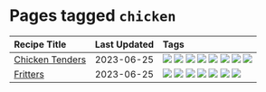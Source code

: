 # Pages tagged `chicken`

|Recipe Title|Last Updated|Tags
|:---|:---|:---|
|[Chicken Tenders](../recipes/chickentenders.md)|2023-06-25|[![](https://img.shields.io/badge/tag-airfryer-9fef19)](../tags/airfryer.md) [![](https://img.shields.io/badge/tag-amazing-d4602a)](../tags/amazing.md) [![](https://img.shields.io/badge/tag-battered-f05668)](../tags/battered.md) [![](https://img.shields.io/badge/tag-chicken-c6d429)](../tags/chicken.md) [![](https://img.shields.io/badge/tag-crumbed-427cd)](../tags/crumbed.md) [![](https://img.shields.io/badge/tag-messy-d5a11)](../tags/messy.md) [![](https://img.shields.io/badge/tag-mine-6d71)](../tags/mine.md) [![](https://img.shields.io/badge/tag-sides-13fda6)](../tags/sides.md)|
|[Fritters](../recipes/fritters.md)|2023-06-25|[![](https://img.shields.io/badge/tag-chicken-c6d429)](../tags/chicken.md) [![](https://img.shields.io/badge/tag-family-af803c)](../tags/family.md) [![](https://img.shields.io/badge/tag-fried-e2596)](../tags/fried.md) [![](https://img.shields.io/badge/tag-ham-062ab)](../tags/ham.md) [![](https://img.shields.io/badge/tag-lamp-517a72)](../tags/lamp.md) [![](https://img.shields.io/badge/tag-leftovers-e5c1d4)](../tags/leftovers.md) [![](https://img.shields.io/badge/tag-vegetables-10cdd6)](../tags/vegetables.md)|